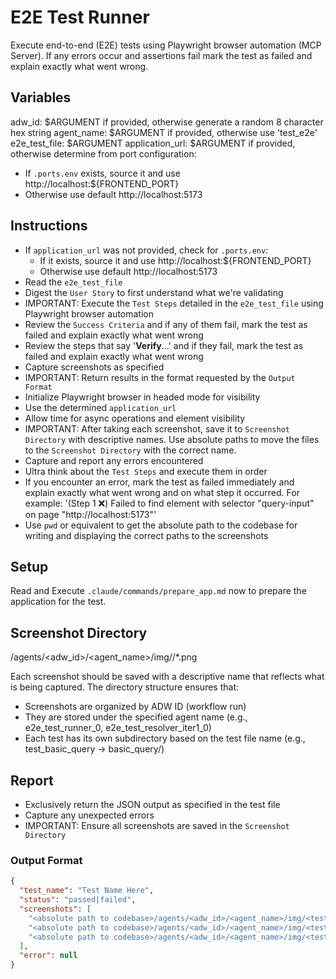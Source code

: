 # E2E Test Runner

Execute end-to-end (E2E) tests using Playwright browser automation (MCP Server). If any errors occur and assertions fail mark the test as failed and explain exactly what went wrong.

## Variables

adw_id: $ARGUMENT if provided, otherwise generate a random 8 character hex string
agent_name: $ARGUMENT if provided, otherwise use 'test_e2e'
e2e_test_file: $ARGUMENT
application_url: $ARGUMENT if provided, otherwise determine from port configuration:

- If `.ports.env` exists, source it and use http://localhost:${FRONTEND_PORT}
- Otherwise use default http://localhost:5173

## Instructions

- If `application_url` was not provided, check for `.ports.env`:
  - If it exists, source it and use http://localhost:${FRONTEND_PORT}
  - Otherwise use default http://localhost:5173
- Read the `e2e_test_file`
- Digest the `User Story` to first understand what we're validating
- IMPORTANT: Execute the `Test Steps` detailed in the `e2e_test_file` using Playwright browser automation
- Review the `Success Criteria` and if any of them fail, mark the test as failed and explain exactly what went wrong
- Review the steps that say '**Verify**...' and if they fail, mark the test as failed and explain exactly what went wrong
- Capture screenshots as specified
- IMPORTANT: Return results in the format requested by the `Output Format`
- Initialize Playwright browser in headed mode for visibility
- Use the determined `application_url`
- Allow time for async operations and element visibility
- IMPORTANT: After taking each screenshot, save it to `Screenshot Directory` with descriptive names. Use absolute paths to move the files to the `Screenshot Directory` with the correct name.
- Capture and report any errors encountered
- Ultra think about the `Test Steps` and execute them in order
- If you encounter an error, mark the test as failed immediately and explain exactly what went wrong and on what step it occurred. For example: '(Step 1 ❌) Failed to find element with selector "query-input" on page "http://localhost:5173"'
- Use `pwd` or equivalent to get the absolute path to the codebase for writing and displaying the correct paths to the screenshots

## Setup

Read and Execute `.claude/commands/prepare_app.md` now to prepare the application for the test.

## Screenshot Directory

<absolute path to codebase>/agents/<adw_id>/<agent_name>/img/<directory name based on test file name>/\*.png

Each screenshot should be saved with a descriptive name that reflects what is being captured. The directory structure ensures that:

- Screenshots are organized by ADW ID (workflow run)
- They are stored under the specified agent name (e.g., e2e_test_runner_0, e2e_test_resolver_iter1_0)
- Each test has its own subdirectory based on the test file name (e.g., test_basic_query → basic_query/)

## Report

- Exclusively return the JSON output as specified in the test file
- Capture any unexpected errors
- IMPORTANT: Ensure all screenshots are saved in the `Screenshot Directory`

### Output Format

```json
{
  "test_name": "Test Name Here",
  "status": "passed|failed",
  "screenshots": [
    "<absolute path to codebase>/agents/<adw_id>/<agent_name>/img/<test name>/01_<descriptive name>.png",
    "<absolute path to codebase>/agents/<adw_id>/<agent_name>/img/<test name>/02_<descriptive name>.png",
    "<absolute path to codebase>/agents/<adw_id>/<agent_name>/img/<test name>/03_<descriptive name>.png"
  ],
  "error": null
}
```
